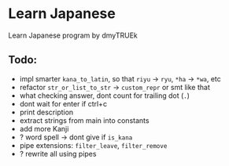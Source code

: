 # Learn Japanese
Learn Japanese program by dmyTRUEk



## Todo:
- impl smarter `kana_to_latin`, so that `riyu` -> `ryu`, `*ha` -> `*wa`, etc
- refactor `str_or_list_to_str` -> `custom_repr` or smt like that
- what checking answer, dont count for trailing dot (`.`)
- dont wait for enter if ctrl+c
- print description
- extract strings from main into constants
- add more Kanji
- ? word spell -> dont give if `is_kana`
- pipe extensions: `filter_leave`, `filter_remove`
- ? rewrite all using pipes

